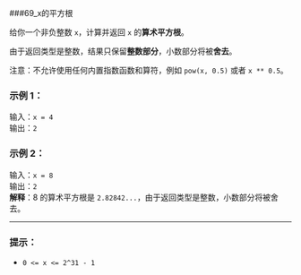 ###69_x的平方根

给你一个非负整数 `x`，计算并返回 `x` 的**算术平方根**。

由于返回类型是整数，结果只保留**整数部分**，小数部分将被**舍去**。

注意：不允许使用任何内置指数函数和算符，例如 `pow(x, 0.5)` 或者 `x ** 0.5`。

### 示例 1：
输入：`x = 4`  
输出：`2`

### 示例 2：
输入：`x = 8`  
输出：`2`  
**解释**：8 的算术平方根是 `2.82842...`，由于返回类型是整数，小数部分将被舍去。

---

### 提示：

- `0 <= x <= 2^31 - 1`
